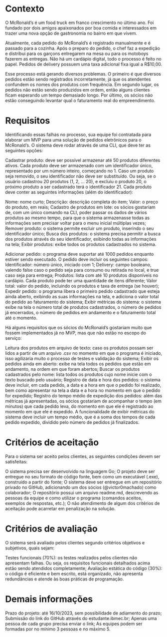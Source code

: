 # Contexto
O McRonald’s é um food truck em franco crescimento no último ano. Foi fundado por dois amigos apaixonados por boa comida e interessados em trazer uma nova opção de gastronomia no bairro em que vivem.

Atualmente, cada pedido do McRonald’s é registrado manualmente e é passado para a cozinha. Após o preparo do pedido, o chef faz a expedição e distribui para os garçons entregarem na mesa ou para os motoboys fazerem as entregas. Não há um cardápio digital, todo o processo é feito no papel. Pedidos de delivery possuem uma taxa adicional fixa igual a R$10,00.

Esse processo está gerando diversos problemas. O primeiro é que diversos pedidos estão sendo registrados incorretamente, já que os atendentes confundem os nomes dos produtos com frequência. Em segundo lugar, os pedidos não estão sendo produzidos em ordem, então alguns clientes ficam esperando um tempo demasiado longo. Por último, os sócios não estão conseguindo levantar qual o faturamento real do empreendimento.

# Requisitos
Identificando essas falhas no processo, sua equipe foi contratada para elaborar um MVP para uma solução de pedidos eletrônicos para o McRonald’s. O sistema deve rodar através de uma CLI, que deve ter as seguintes opções:

Cadastrar produto: deve ser possível armazenar até 50 produtos diferentes ativos. Cada produto deve ser armazenado com um identificador único, representado por um número inteiro, começando no 1. Caso um produto seja removido, o seu identificador não deve ser substituído. Ou seja, se o usuário cadastrou 20 produtos (1, 2, … 20), e excluiu o produto 20, o próximo produto a ser cadastrado terá o identificador 21. Cada produto deve conter as seguintes informações (além do identificador):

Nome: nome curto;
Descrição: descrição completa do item;
Valor: o preço do produto, em reais;
Cadastro de produtos em lote: os sócios gostariam de, com um único comando na CLI, poder passar os dados de vários produtos ao mesmo tempo, para que o sistema armazenasse todas as informações sem precisar voltar para o menu inicial múltiplas vezes;
Remover produto: o sistema permite excluir um produto, inserindo o seu identificador único;
Busca dos produtos: o sistema precisa permitir a busca dos produtos através do seu identificador, exibindo todas as informações na tela;
Exibir produtos: exibe todos os produtos cadastrados no sistema.

Adicionar pedido: o programa deve suportar até 1000 pedidos enquanto estiver sendo executado. O pedido deve incluir os seguintes campos:
Identificador: número único, iniciado com 1;
Delivery: campo booleano, valendo false caso o pedido seja para consumo ou retirada no local, e true caso seja para entrega;
Produtos: lista com até 10 produtos disponíveis no cardápio. Cada produto pode ter uma quantidade de itens diferente;
Valor total: valor do pedido, incluindo os produtos e taxa de entrega (se houver);
Expedir pedido: o programa libera o primeiro pedido cadastrado que esteja ainda aberto, exibindo as suas informações na tela, e adiciona o valor total do pedido ao faturamento do sistema;
Exibir métricas do sistema: o sistema exibe na tela o número total de produtos cadastrados, o número de pedidos já encerrados, o número de pedidos em andamento e o faturamento total até o momento.

Há alguns requisitos que os sócios do McRonald’s gostariam muito que fossem implementados já no MVP, mas que não estão no escopo do serviço:

Leitura dos produtos em arquivo de texto: caso os produtos possam ser lidos a partir de um arquivo .csv no momento em que o programa é iniciado, isso agilizaria muito o processo de testes e validação do sistema;
Exibir os pedidos ainda em aberto: exibe na tela todos os pedidos que estão em andamento, na ordem em que foram abertos;
Buscar os produtos cadastrados pelo nome: lista todos os produtos cujo nome inicie com o texto buscado pelo usuário;
Registro de data e hora dos pedidos: o sistema deve incluir, em cada pedido, a data e a hora em que o pedido foi realizado, bem como apresentar na tela a data e a hora no momento em que o pedido for expedido;
Registro do tempo médio de expedição dos pedidos: além das métricas já apresentadas, os sócios gostariam de acompanhar o tempo (em minutos) que cada pedido leva, do momento em que ele é registrado ao momento em que ele é expedido. A funcionalidade de exibir métricas do sistema deve incluir um tempo médio, que é a soma dos tempos de cada pedido expedido, dividido pelo número de pedidos já finalizados.

# Critérios de aceitação
Para o sistema ser aceito pelos clientes, as seguintes condições devem ser satisfeitas:

O sistema precisa ser desenvolvido na linguagem Go;
O projeto deve ser entregue no seu formato de código fonte, bem como um executável (.exe), construído a partir do fonte;
O sistema deve ser entregue em um repositório privado no GitHub, adicionando um dos sócios (@victor0machado) como colaborador;
O repositório possui um arquivo readme.md, descrevendo as pessoas da equipe e como utilizar o programa (comandos aceitos, exemplos de respostas, etc.);
O não atendimento de algum dos critérios de aceitação pode acarretar em penalização na solução.

# Critérios de avaliação
O sistema será avaliado pelos clientes segundo critérios objetivos e subjetivos, quais sejam:

Testes funcionais (70%): os testes realizados pelos clientes não apresentam falhas. Ou seja, os requisitos funcionais detalhados acima estão sendo atendidos completamente;
Avaliação estática do código (30%): o código é eficiente e bem escrito, está organizado, não apresenta redundâncias e atende às boas práticas de programação.

# Demais informações
Prazo do projeto: até 16/10/2023, sem possibilidade de adiamento do prazo;
Submissão do link do GitHub através do estudante.ibmec.br;
Apenas uma pessoa de cada grupo precisa enviar o link;
As equipes podem ser formadas por no mínimo 3 pessoas e no máximo 5.